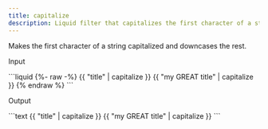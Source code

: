 ```yaml
---
title: capitalize
description: Liquid filter that capitalizes the first character of a string.
---
```


Makes the first character of a string capitalized and downcases the rest.

<p class="code-label">Input</p>
```liquid
{%- raw -%}
{{ "title" | capitalize }}
{{ "my GREAT title" | capitalize }}
{% endraw %}
```

<p class="code-label">Output</p>
```text
{{ "title" | capitalize }}
{{ "my GREAT title" | capitalize }}
```
